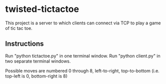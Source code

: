 twisted-tictactoe
=================

This project is a server to which clients can connect via TCP to play a game of tic tac toe.

## Instructions
Run "python tictactoe.py" in one terminal window.
Run "python client.py" in two separate terminal windows. 

Possible moves are numbered 0 through 8, left-to-right, top-to-bottom (i.e. top-left is 0, bottom-right is 8)
